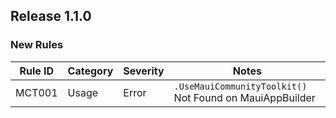 ﻿## Release 1.1.0

### New Rules

Rule ID | Category | Severity | Notes                                               
--------|----------|----------|-----------------------------------------------------
MCT001  | Usage    | Error    | `.UseMauiCommunityToolkit()` Not Found on MauiAppBuilder